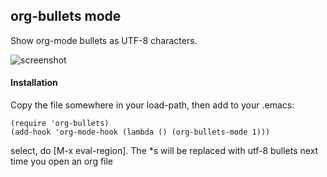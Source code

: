 <h2>org-bullets mode</h2>
Show org-mode bullets as UTF-8 characters.

![screenshot](https://github.com/sabof/org-bullets/raw/master/screenshot.png)

<h4>Installation</h4>
Copy the file somewhere in your load-path, then add to your .emacs:

    (require 'org-bullets)
    (add-hook 'org-mode-hook (lambda () (org-bullets-mode 1)))

select, do [M-x eval-region]. The *s will be replaced with utf-8 bullets next time you open an org file